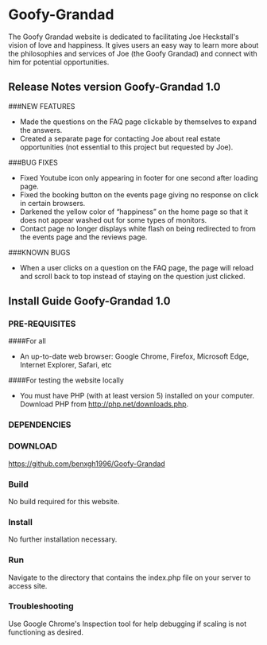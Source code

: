 # Goofy-Grandad

The Goofy Grandad website is dedicated to facilitating Joe Heckstall's vision 
of love and happiness. It gives users an easy way to learn more about the 
philosophies and services of Joe (the Goofy Grandad) and connect with him for 
potential opportunities.

## Release Notes version Goofy-Grandad 1.0

###NEW FEATURES

- Made the questions on the FAQ page clickable by themselves to expand the answers.
- Created a separate page for contacting Joe about real estate opportunities 
(not essential to this project but requested by Joe).


###BUG FIXES

- Fixed Youtube icon only appearing in footer for one second after loading page.
- Fixed the booking button on the events page giving no response on click in 
certain browsers.
- Darkened the yellow color of “happiness” on the home page so that it does 
not appear washed out for some types of monitors. 
- Contact page no longer displays white flash on being redirected to from the 
events page and the reviews page.


###KNOWN BUGS

- When a user clicks on a question on the FAQ page, the page will reload and 
scroll back to top instead of staying on the question just clicked.

## Install Guide Goofy-Grandad 1.0

### PRE-REQUISITES

####For all
- An up-to-date web browser:  Google Chrome, Firefox, Microsoft Edge, 
Internet Explorer, Safari, etc

####For testing the website locally
- You must have PHP (with at least version 5) installed on your computer. 
Download PHP from http://php.net/downloads.php.


### DEPENDENCIES



### DOWNLOAD
https://github.com/benxgh1996/Goofy-Grandad

### Build
No build required for this website.

### Install
No further installation necessary.

### Run
Navigate to the directory that contains the index.php file on your server to access site.


### Troubleshooting
Use Google Chrome's Inspection tool for help debugging if scaling is not functioning as desired.